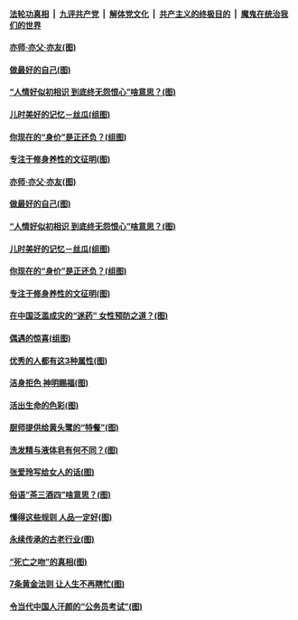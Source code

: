 ####  [法轮功真相](../../../../basic/blob/master/README.md?t=07080002) &nbsp;|&nbsp; [九评共产党](../../../../9ping.md/blob/master/README.md?t=07080002) &nbsp;|&nbsp; [解体党文化](../../../../jtdwh.md/blob/master/README.md?t=07080002)  &nbsp;|&nbsp; [共产主义的终极目的](../../../../gczydzjmd.md/blob/master/README.md?t=07080002) &nbsp;|&nbsp; [魔鬼在统治我们的世界](../../../../mgztzwmdsj.md/blob/master/README.md?t=07080002) 

#### [亦师‧亦父‧亦友(图)](../pages/p8/938927.md?t=07080002) 

#### [做最好的自己(图)](../pages/p8/938492.md?t=07080002) 

#### [“人情好似初相识 到底终无怨恨心”啥意思？(图)](../pages/p8/938871.md?t=07080002) 

#### [儿时美好的记忆－丝瓜(组图)](../pages/p8/938641.md?t=07080002) 

#### [你现在的“身价”是正还负？(组图)](../pages/p8/938848.md?t=07080002) 

#### [专注于修身养性的文征明(图)](../pages/p8/938487.md?t=07080002) 

#### [亦师‧亦父‧亦友(图)](../pages/p8/938927.md?t=07080002) 

#### [做最好的自己(图)](../pages/p8/938492.md?t=07080002) 

#### [“人情好似初相识 到底终无怨恨心”啥意思？(图)](../pages/p8/938871.md?t=07080002) 

#### [儿时美好的记忆－丝瓜(组图)](../pages/p8/938641.md?t=07080002) 

#### [你现在的“身价”是正还负？(组图)](../pages/p8/938848.md?t=07080002) 

#### [专注于修身养性的文征明(图)](../pages/p8/938487.md?t=07080002) 

#### [在中国泛滥成灾的“迷药” 女性预防之道？(图)](../pages/p8/938746.md?t=07080002) 

#### [偶遇的惊喜(组图)](../pages/p8/937363.md?t=07080002) 

#### [优秀的人都有这3种属性(图)](../pages/p8/938743.md?t=07080002) 

#### [洁身拒色 神明赐福(图)](../pages/p8/938479.md?t=07080002) 

#### [活出生命的色彩(图)](../pages/p8/938638.md?t=07080002) 

#### [厨师提供给黄头鹭的“特餐”(图)](../pages/p8/938645.md?t=07080002) 

#### [洗发精与液体皂有何不同？(图)](../pages/p8/938639.md?t=07080002) 

#### [张爱玲写给女人的话(图)](../pages/p8/938206.md?t=07080002) 

#### [俗语“茶三酒四”啥意思？(图)](../pages/p8/938584.md?t=07080002) 

#### [懂得这些规则 人品一定好(图)](../pages/p8/937490.md?t=07080002) 

#### [永续传承的古老行业(图)](../pages/p8/938548.md?t=07080002) 

#### [“死亡之吻”的真相(图)](../pages/p8/938205.md?t=07080002) 

#### [7条黄金法则 让人生不再瞎忙(图)](../pages/p8/938472.md?t=07080002) 

#### [令当代中国人汗颜的“公务员考试”(图)](../pages/p8/938246.md?t=07080002) 

